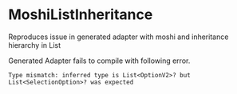 # MoshiListInheritance
Reproduces issue in generated adapter with moshi and inheritance hierarchy in List

Generated Adapter fails to compile with following error.
```
Type mismatch: inferred type is List<OptionV2>? but List<SelectionOption>? was expected
```
